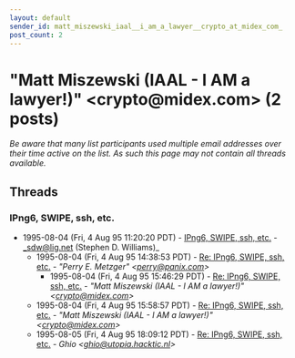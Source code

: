 ```yaml
---
layout: default
sender_id: matt_miszewski_iaal__i_am_a_lawyer__crypto_at_midex_com_
post_count: 2
---
```


# "Matt Miszewski (IAAL - I AM a lawyer!)" <crypto<span>@</span>midex.com> (2 posts)

_Be aware that many list participants used multiple email addresses over their time active on the list. As such this page may not contain all threads available._

## Threads

### IPng6, SWIPE, ssh, etc.
+ 1995-08-04 (Fri, 4 Aug 95 11:20:20 PDT) - [IPng6, SWIPE, ssh, etc.](/archive/1995/08/60a781ebaab3c18e5482a0b94d9e1f2008930fb8de4450ada3c2dbb751851c15) - _sdw@lig.net (Stephen D. Williams)_
  + 1995-08-04 (Fri, 4 Aug 95 14:38:53 PDT) - [Re: IPng6, SWIPE, ssh, etc.](/archive/1995/08/e509fc2155485a20e3052f78a427a9ce52c99e40056b3cd72c6c0daadb4f8974) - _"Perry E. Metzger" \<perry@panix.com\>_
    + 1995-08-04 (Fri, 4 Aug 95 15:46:29 PDT) - [Re: IPng6, SWIPE, ssh, etc.](/archive/1995/08/7385caafad7df7bc85bfe5d19e071ca4c5895c7302458ca25c71c4b8ac45eee4) - _"Matt Miszewski (IAAL - I AM a lawyer!)" \<crypto@midex.com\>_
  + 1995-08-04 (Fri, 4 Aug 95 15:58:57 PDT) - [Re: IPng6, SWIPE, ssh, etc.](/archive/1995/08/7d8e922dfa9aea7d68ea217271c922f4b24705ba83d79a2005d3e8ea5b6c4abc) - _"Matt Miszewski (IAAL - I AM a lawyer!)" \<crypto@midex.com\>_
  + 1995-08-05 (Fri, 4 Aug 95 18:09:12 PDT) - [Re: IPng6, SWIPE, ssh, etc.](/archive/1995/08/7578ef42ddad37e9a26ee0b7dc9c4c7e7fce8b6cd9395428f46287b36b8eeb77) - _Ghio \<ghio@utopia.hacktic.nl\>_

